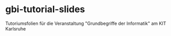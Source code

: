 # gbi-tutorial-slides
Tutoriumsfolien für die Veranstaltung "Grundbegriffe der Informatik" am KIT Karlsruhe
